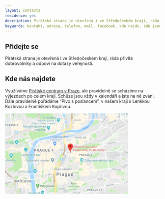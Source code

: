```yaml
---
layout: contacts
residence: yes
description: Pirátská strana je otevřená i ve Středočeském kraji, ráda přivítá dobrovolníky a odpoví na dotazy veřejnosti.
keywords: kontakt, adresa, telefon, mail, facebook, kde najdu, kde jsou
---
```


## Přidejte se

Pirátská strana je otevřená i ve Středočeském kraji, ráda přivítá dobrovolníky a odpoví na dotazy veřejnosti.

## Kde nás najdete

Využíváme [Pirátské centrum v Praze](https://praha.pirati.cz/pice/), ale pravidelně se scházíme na výjezdech po celém kraji. Schůze jsou vždy v kalendáři a jste na ně zváni. Dále pravidelně pořádáme “Pivo s poslancem”, v našem kraji s Lenkkou Kozlovou a Františkem Kopřivou.

[![PiCe Praha - mapa](pice-mapa.jpg)](https://mapy.cz/zakladni?x=14.4422137&y=50.0863569&z=17&source=firm&id=2490703)
